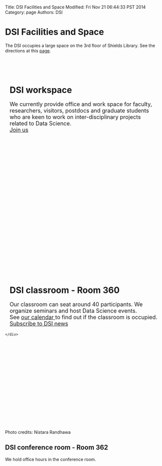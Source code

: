 Title: DSI Facilities and Space
Modified: Fri Nov 21 06:44:33 PST 2014
Category: page
Authors: DSI

# DSI Facilities and Space

The DSI occupies a large space on the 3rd floor of Shields Library.
See the directions at this [page]({filename}directions.md).

<div class="row">
  <div class='container bg-workspace' 
	style='border-radius:0px; padding-top:50px; padding-bottom:350px'>
	<h1 style="margin-left:15px; margin-right: 10px;" 
	class='transparency'>DSI workspace </h1>
  <p style="font-size:18px; margin-left:15px;
	margin-right: 10px" class='transparency'>
  We currently provide office and work space for faculty, researchers, visitors,
  postdocs and graduate students who are keen to work on
  inter-disciplinary projects related to Data Science. <br>
	 <a href="https://docs.google.com/forms/d/e/1FAIpQLSdCT72MtNyEcTcbOP7bj76tkPw85H9Co1R_WxYKZu67gxzb7Q/viewform"
		 class="btn btn-primary btn-md" role="button" target="_blank">
			Join us
	 </a>
  </p>
	</div>
</div>
<!--
<div class="row" style='margin-top:30px; margin-bottom:30px; >
	<div class='container'>
		<div class="col-sm-6">
		<img src="../images/DSI_pics/workspace_coach.jpg" 
		class='img-responsive img-thumbnail'>
		</div>
		<div class="col-sm-6">
		<img src="../images/DSI_pics/workspace_labspace.jpg" 
		class='img-responsive img-thumbnail'>
		</div>
	</div>
</div>
-->

<div class="row">
  <div class='container-fluid bg-classroom' 
	style='border-radius:0px; padding-top:90px; padding-bottom:290px'>
	<h1 style="text-shadow: #fff 0 1px 1px; padding-left:15px" 
	class='transparency'> DSI classroom - Room 360 </h1>
  <p style="font-size:18px; padding-left:15px" class='transparency'>
  Our classroom can seat around 40 participants. We organize seminars
  and host Data Science events. <br>
  See <a href="calendar.html">our calendar </a>to find out if the classroom 
	is occupied. <br>
	<a href="signup.html"
		class="btn btn-primary btn-md" role="button" >
		Subscribe to DSI news
	 </a>
  </p>

	</div>
</div>
Photo credits: Nistara Randhawa 

## DSI conference room - Room 362
We hold office hours in the conference room.

